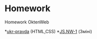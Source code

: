 # Homework
Homework OktenWeb

*[ukr-pravda](https://github.com/YaroslavYedyn/Homework/tree/master/homework-pravda)  (HTML,CSS) 
*[JS.NW-1](https://github.com/YaroslavYedyn/Homework/tree/master/JS/homework-1)  (Зміні)

